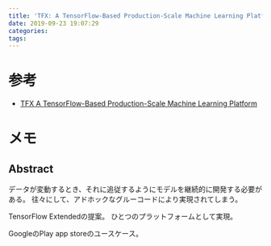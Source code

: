 ```yaml
---
title: 'TFX: A TensorFlow-Based Production-Scale Machine Learning Platform'
date: 2019-09-23 19:07:29
categories:
tags:
---
```


# 参考

* [TFX A TensorFlow-Based Production-Scale Machine Learning Platform]

[TFX A TensorFlow-Based Production-Scale Machine Learning Platform]: https://ai.google/research/pubs/pub46484

# メモ

## Abstract

データが変動するとき、それに追従するようにモデルを継続的に開発する必要がある。
往々にして、アドホックなグルーコードにより実現されてしまう。

TensorFlow Extendedの提案。
ひとつのプラットフォームとして実現。

GoogleのPlay app storeのユースケース。




<!-- vim: set tw=0 ts=4 sw=4: -->
